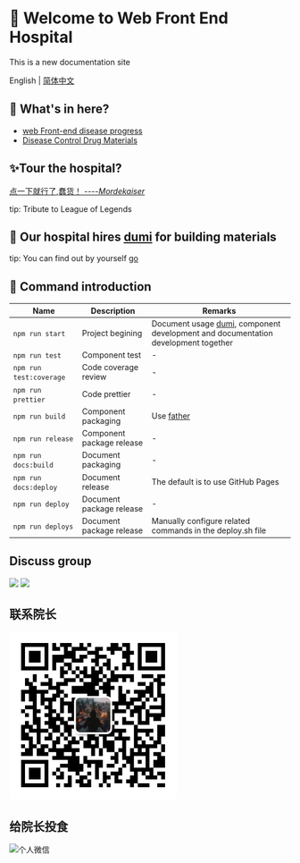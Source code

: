 # 🌟 Welcome to Web Front End Hospital

This is a new documentation site

English | [简体中文](zh-CN)

## 🚀 What's in here?

- [web Front-end disease progress](/docs/guide)
- [Disease Control Drug Materials](components/)

## ✨Tour the hospital?

[点一下就行了,蠢货！ ----_Mordekaiser_](http://liuyuanhua.site/my-markdown/)

tip: Tribute to League of Legends

## 📒 Our hospital hires [dumi](https://d.umijs.org/zh-CN/guide) for building materials

tip: You can find out by yourself [go](https://d.umijs.org/zh-CN/guide)

## 🤖 Command introduction

| Name                    | Description               | Remarks                                                                                                            |
| ----------------------- | ------------------------- | ------------------------------------------------------------------------------------------------------------------ |
| `npm run start`         | Project begining          | Document usage [dumi](https://github.com/umijs/dumi), component development and documentation development together |
| `npm run test`          | Component test            | -                                                                                                                  |
| `npm run test:coverage` | Code coverage review      | -                                                                                                                  |
| `npm run prettier`      | Code prettier             | -                                                                                                                  |
| `npm run build`         | Component packaging       | Use [father](https://github.com/umijs/father)                                                                      |
| `npm run release`       | Component package release | -                                                                                                                  |
| `npm run docs:build`    | Document packaging        | -                                                                                                                  |
| `npm run docs:deploy`   | Document release          | The default is to use GitHub Pages                                                                                 |
| `npm run deploy`        | Document package release  | -                                                                                                                  |
| `npm run deploys`       | Document package release  | Manually configure related commands in the deploy.sh file                                                          |

## Discuss group

<div>
  <img data-type="dingtalk" src="https://gw.alipayobjects.com/zos/bmw-prod/ce3439e7-3bf9-4031-b823-6473439ec9e6/kxkiis4c_w1004_h1346.jpeg" width="300" />
  <img data-type="wechat" src="https://gw.alipayobjects.com/zos/bmw-prod/c18bc2a5-719a-48ca-b225-c79ef88bfb43/k7m10ymd_w1004_h1346.jpeg" width="300" />
</div>

##

## 联系院长

<div>
  <img
    data-type="wechat"
    title="个人微信"
    src="https://raw.githubusercontent.com/LiuYuanhuaG/my-markdown/408bae1293ed0bb71074937ba1695a613f2e2a11/public/img/my_wx.jpg"
    width="300"
  />
</div>

## 给院长投食

<div>
  <img
    data-type="wechat"
    title="个人微信"
    src="https://raw.iqiq.io/LiuYuanhuaG/my-markdown/5f657624af9914f2368a2056dff73934a9c01137/public/img/toushi.jpg"
    width="300"
  />
</div>

##
